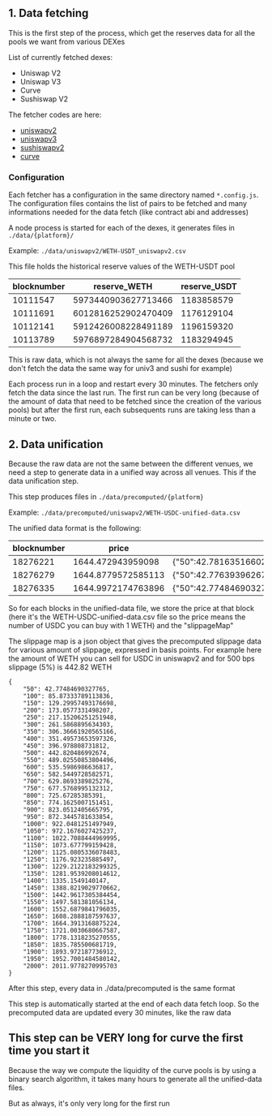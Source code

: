 ## 1. Data fetching

This is the first step of the process, which get the reserves data for all the pools we want from various DEXes

List of currently fetched dexes:
- Uniswap V2
- Uniswap V3
- Curve
- Sushiswap V2

The fetcher codes are here:
- [uniswapv2](../src/uniswap.v2/uniswap.v2.history.fetcher.js)
- [uniswapv3](../src/uniswap.v3/uniswap.v3.history.fetcher.js)
- [sushiswapv2](../src/sushiswap.v2/sushiswap.v2.history.fetcher.js)
- [curve](../src/curve/curve.history.fetcher.js)

### Configuration
Each fetcher has a configuration in the same directory named `*.config.js`. The configuration files contains the list of pairs to be fetched and many informations needed for the data fetch (like contract abi and addresses)

A node process is started for each of the dexes, it generates files in `./data/{platform}/`

Example: `./data/uniswapv2/WETH-USDT_uniswapv2.csv`

This file holds the historical reserve values of the WETH-USDT pool

|blocknumber                 |reserve_WETH|reserve_USDT|
|----------------------------|-------------------------------------------------------|-------------------------------------------------------|
|10111547                    |5973440903627713466                                    |1183858579                                             |
|10111691                    |6012816252902470409                                    |1176129104                                             |
|10112141                    |5912426008228491189                                    |1196159320                                             |
|10113789                    |5976897284904568732                                    |1183294945                                             |

This is raw data, which is not always the same for all the dexes (because we don't fetch the data the same way for univ3 and sushi for example)

Each process run in a loop and restart every 30 minutes. The fetchers only fetch the data since the last run. The first run can be very long (because of the amount of data that need to be fetched since the creation of the various pools) but after the first run, each subsequents runs are taking less than a minute or two.


## 2. Data unification

Because the raw data are not the same between the different venues, we need a step to generate data in a unified way across all venues.
This if the data unification step.

This step produces files in `./data/precomputed/{platform}`

Example: `./data/precomputed/uniswapv2/WETH-USDC-unified-data.csv`

The unified data format is the following:

|blocknumber                 |price              |slippagemap|
|----------------------------|-------------------|-----------|
|18276221                    |1644.472943959098  |   {"50":42.781635166029446,"100":85.88696577816154,"150":129.32009445555013,"200":173.0851969854375,"250":217.18652400950305,"300":261.62840275792405,"350":306.41523883284026,"400":351.5515180428265,"450":397.04180829009783,"500":442.89076151228073,"550":489.1031156806712,"600":535.6836968567659,"650":582.637421309315,"700":629.969297693824,"750":677.6844292967726,"800":725.7880163468362,"850":774.285358395482,"900":823.1818567694136,"950":872.4830170973728,"1000":922.1944519141543,"1050":972.3218833444189,"1100":1022.8711458693651,"1150":1073.8481891792435,"1200":1125.2590811148984,"1250":1177.1100107015918,"1300":1229.407291278636,"1350":1282.157363728329,"1400":1335.3667998080273,"1450":1389.0423055892425,"1500":1443.1907250077857,"1550":1497.8190435293582,"1600":1552.9343919348903,"1650":1608.54405023043,"1700":1664.6554516863325,"1750":1721.276187010917,"1800":1778.4140086638654,"1850":1836.0768353149615,"1900":1894.2727564539455,"1950":1953.0100371576336,"2000":2012.297123020653}       |
|18276279                    |1644.8779572585113 |   {"50":42.77639396267841,"100":85.87644371533679,"150":129.30425137451311,"200":173.06399221588435,"250":217.15991636036415,"300":261.5963505080108,"350":306.3776997212299,"400":351.50844925903584,"450":396.9931664640171,"500":442.8365027039108,"550":489.04319536953335,"600":535.618069931159,"650":582.5660420552376,"700":629.8921197836607,"750":677.601405777692,"800":725.6990996289387,"850":774.1905002396161,"900":823.0810082746902,"950":872.3761286884292,"1000":922.0814733280167,"1050":972.2027636170933,"1100":1022.7458333220748,"1150":1073.716631404317,"1200":1125.12122496128,"1250":1176.965802260016,"1300":1229.2566758663743,"1350":1282.0002858735788,"1400":1335.2032032338902,"1450":1388.8721331972374,"1500":1443.0139188609828,"1550":1497.6355448350405,"1600":1552.7441410267384,"1650":1608.3469865502411,"1700":1664.4515137652634,"1750":1721.0653124501732,"1800":1778.1961341148963,"1850":1835.8518964590912,"1900":1894.0406879814582,"1950":1952.7707727462475,"2000":2012.0505953134198}       |
|18276335                    |1644.9972174763896 |    {"50":42.77484690327765,"100":85.87333789113836,"150":129.29957493176698,"200":173.0577331498207,"250":217.15206251251948,"300":261.5868895634303,"350":306.36661920565166,"400":351.49573653597326,"450":396.978808731812,"500":442.820486992674,"550":489.02550853804496,"600":535.5986986636817,"650":582.5449728582571,"700":629.8693389825276,"750":677.5768995132312,"800":725.67285385391,"850":774.1625007151451,"900":823.0512405665795,"950":872.3445781633854,"1000":922.0481251497949,"1050":972.1676027425237,"1100":1022.7088444969995,"1150":1073.677799159428,"1200":1125.0805336078483,"1250":1176.923235885497,"1300":1229.2122183299325,"1350":1281.9539208014612,"1400":1335.1549140147,"1450":1388.8219029770662,"1500":1442.9617305384454,"1550":1497.581381056134,"1600":1552.6879841796035,"1650":1608.2888187597637,"1700":1664.3913168875224,"1750":1721.0030680667587,"1800":1778.1318235270555,"1850":1835.785500681719,"1900":1893.972187736912,"1950":1952.7001484580142,"2000":2011.9778270995703}       |

So for each blocks in the unified-data file, we store the price at that block (here it's the WETH-USDC-unified-data.csv file so the price means the number of USDC you can buy with 1 WETH) and the "slippageMap"

The slippage map is a json object that gives the precomputed slippage data for various amount of slippage, expressed in basis points. For example here the amount of WETH you can sell for USDC in uniswapv2 and for 500 bps slippage (5%) is 442.82 WETH

```
{
	"50": 42.77484690327765,
	"100": 85.87333789113836,
	"150": 129.29957493176698,
	"200": 173.0577331498207,
	"250": 217.15206251251948,
	"300": 261.5868895634303,
	"350": 306.36661920565166,
	"400": 351.49573653597326,
	"450": 396.978808731812,
	"500": 442.820486992674,
	"550": 489.02550853804496,
	"600": 535.5986986636817,
	"650": 582.5449728582571,
	"700": 629.8693389825276,
	"750": 677.5768995132312,
	"800": 725.67285385391,
	"850": 774.1625007151451,
	"900": 823.0512405665795,
	"950": 872.3445781633854,
	"1000": 922.0481251497949,
	"1050": 972.1676027425237,
	"1100": 1022.7088444969995,
	"1150": 1073.677799159428,
	"1200": 1125.0805336078483,
	"1250": 1176.923235885497,
	"1300": 1229.2122183299325,
	"1350": 1281.9539208014612,
	"1400": 1335.1549140147,
	"1450": 1388.8219029770662,
	"1500": 1442.9617305384454,
	"1550": 1497.581381056134,
	"1600": 1552.6879841796035,
	"1650": 1608.2888187597637,
	"1700": 1664.3913168875224,
	"1750": 1721.0030680667587,
	"1800": 1778.1318235270555,
	"1850": 1835.785500681719,
	"1900": 1893.972187736912,
	"1950": 1952.7001484580142,
	"2000": 2011.9778270995703
}
```

After this step, every data in ./data/precomputed is the same format

This step is automatically started at the end of each data fetch loop. So the precomputed data are updated every 30 minutes, like the raw data

## **This step can be VERY long for curve the first time you start it**

Because the way we compute the liquidity of the curve pools is by using a binary search algorithm, it takes many hours to generate all the unified-data files.

But as always, it's only very long for the first run